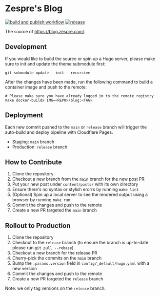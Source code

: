 Zespre's Blog
=============

[![build and publish workflow](https://github.com/starbops/blog/actions/workflows/push.yml/badge.svg)](https://github.com/starbops/blog/actions/workflows/push.yml)
[![release](https://img.shields.io/github/v/release/starbops/blog)](https://github.com/starbops/blog/releases)

The source of https://blog.zespre.com/.

## Development

If you would like to build the source or spin up a Hugo server, please make sure to init and update the theme submodule first:

```shell
git submodule update --init --recursive
```

After the changes have been made, run the following command to build a container image and push to the remote:

```shell
# Please make sure you have already logged in to the remote registry
make docker-buildx IMG=<REPO>/blog:<TAG>
```

## Deployment

Each new commit pushed to the `main` or `release` branch will trigger the auto-build and deploy pipeline with Cloudflare Pages.

- Staging: `main` branch
- Production: `release` branch

## How to Contribute

1. Clone the repository
2. Checkout a new branch from the `main` branch for the new post PR
3. Put your new post under `content/posts/` with its own directory
4. Ensure there's no syntax or stylish erorrs by running `make lint`
5. (Optional) Spin up a local server to see the rendered output using a browser by running `make run`
6. Commit the changes and push to the remote
7. Create a new PR targeted the `main` branch

## Rollout to Production

1. Clone the repository
2. Checkout to the `release` branch (to ensure the branch is up-to-date please run `git pull --rebase`)
3. Checkout  a new branch for the release PR
4. Cherry-pick the commits on the `main` branch
5. Bump the `.params.version` field in `config/_default/hugo.yaml` with a new version
6. Commit the changes and push to the remote
7. Create a new PR targeted the `release` branch

Note: we only tag versions on the `release` branch.
